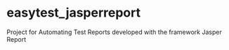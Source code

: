 easytest_jasperreport
=====================

Project for Automating Test Reports developed with the framework Jasper Report